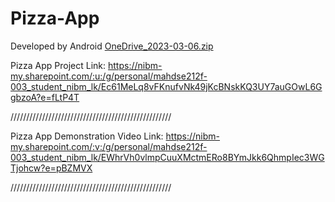 # Pizza-App
Developed by Android
[OneDrive_2023-03-06.zip](https://github.com/chaana-00/Pizza-App/files/10902316/OneDrive_2023-03-06.zip)


Pizza App Project Link:
https://nibm-my.sharepoint.com/:u:/g/personal/mahdse212f-003_student_nibm_lk/Ec61MeLq8vFKnufvNk49jKcBNskKQ3UY7auGOwL6GgbzoA?e=fLtP4T

///////////////////////////////////////////////////

Pizza App Demonstration Video Link:
https://nibm-my.sharepoint.com/:v:/g/personal/mahdse212f-003_student_nibm_lk/EWhrVh0vlmpCuuXMctmERo8BYmJkk6QhmpIec3WGTjohcw?e=pBZMVX


///////////////////////////////////////////////////
